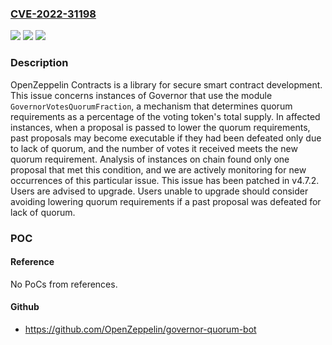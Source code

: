 ### [CVE-2022-31198](https://cve.mitre.org/cgi-bin/cvename.cgi?name=CVE-2022-31198)
![](https://img.shields.io/static/v1?label=Product&message=openzeppelin-contracts&color=blue)
![](https://img.shields.io/static/v1?label=Version&message=n%2Fa&color=blue)
![](https://img.shields.io/static/v1?label=Vulnerability&message=CWE-682%3A%20Incorrect%20Calculation&color=brighgreen)

### Description

OpenZeppelin Contracts is a library for secure smart contract development. This issue concerns instances of Governor that use the module `GovernorVotesQuorumFraction`, a mechanism that determines quorum requirements as a percentage of the voting token's total supply. In affected instances, when a proposal is passed to lower the quorum requirements, past proposals may become executable if they had been defeated only due to lack of quorum, and the number of votes it received meets the new quorum requirement. Analysis of instances on chain found only one proposal that met this condition, and we are actively monitoring for new occurrences of this particular issue. This issue has been patched in v4.7.2. Users are advised to upgrade. Users unable to upgrade should consider avoiding lowering quorum requirements if a past proposal was defeated for lack of quorum.

### POC

#### Reference
No PoCs from references.

#### Github
- https://github.com/OpenZeppelin/governor-quorum-bot

